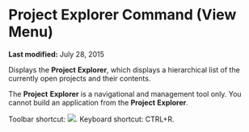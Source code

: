
# Project Explorer Command (View Menu)

 **Last modified:** July 28, 2015

Displays the  **Project** **Explorer**, which displays a hierarchical list of the currently open projects and their contents.

The  **Project** **Explorer** is a navigational and management tool only. You cannot build an application from the **Project** **Explorer**.

Toolbar shortcut: 
![](../images/tbr_pexp_ZA01201722.gif). Keyboard shortcut: CTRL+R.

